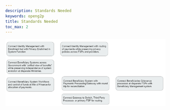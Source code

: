 ```yaml
---
description: Standards Needed
keywords: openg2p
title: Standards Needed
toc_max: 2
---
```


![](./images/04.png)